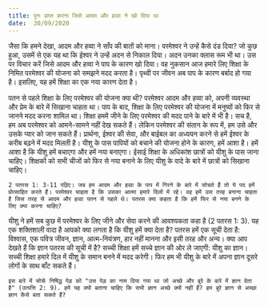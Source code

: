 ```yaml
---
title: पुनः प्राप्त करना जिसे आदम और हव्वा ने खो दिया था
date:  30/09/2020
---
```


जैसा कि हमने देखा, आदम और हव्वा ने साँप की बातों को माना। परमेश्वर ने उन्हें कैसे दंड दिया? जो कुछ हुआ, उसमें से एक यह था कि ईश्वर ने उन्हें अदन से निकाल दिया। अदन उनका क्लास रूम भी था। उस पर विचार करें जिसे आदम और हव्वा ने पाप के कारण खो दिया। वह नुकसान आज हमारे लिए शिक्षा के निमित परमेश्वर की योजना को समझने मदद करता है। पृथ्वी पर जीवन अब पाप के कारण बर्बाद हो गया है। इसलिए, यह हमें शिक्षा का एक नया कारण देता है।

पतन से पहले शिक्षा के लिए परमेश्वर की योजना क्या थी? परमेश्वर आदम और हव्वा को, अपनी व्यवस्था और प्रेम के बारे में सिखाना चाहता था। पाप के बाद, शिक्षा के लिए परमेश्वर की योजना में मनुष्यों को फिर से जानने मदद करना शामिल था। शिक्षा हममें जीने के लिए परमेश्वर की मदद पाने के बारे में भी है। सच है, हम अब परमेश्वर को आमने-सामने नहीं देख सकते हैं। लेकिन परमेश्वर की संतान के रूप में, हम उसे और उसके प्यार को जान सकते हैं। प्रार्थना, ईश्वर की सेवा, और बाईबल का अध्ययन करने से हमें ईश्वर के करीब बढ़ने में मदद मिलती है। यीशु के पास पापियों को बचाने की योजना होने के कारण, हमें आशा है। हमें आशा है कि यीशु हमें बचाएगा और हमें नया बनाएगा। ईसाई शिक्षा के अधिकांश छात्रों को यीशु के पास जाना चाहिए। शिक्षकों को सभी चीजों को फिर से नया बनाने के लिए यीशु के वादे के बारे में छात्रों को सिखाना चाहिए।

`2 पतरस 1: 3-11 पढ़िए। जब हम आदम और हव्वा के पाप में गिरने के बारे में सोचते हैं तो ये पद हमें प्रोत्साहित करते हैं। परमेश्वर चाहता है कि उसका आत्मा हमारे दिलों में रहे। वह हमें उस तरह बनाना चाहता है जिस तरह से आदम और हव्वा पतन से पहले थे। पतरस क्या कहता है कि हमें फिर से नया बनने के लिए क्या करना चाहिए?`

यीशु ने हमें सब कुछ में परमेश्वर के लिए जीने और सेवा करने की आवश्यकता कहा है (2 पतरस 1: 3). यह एक शक्तिशाली वादा है आपको क्या लगता है कि यीशु हमें क्या देता है? पतरस हमें एक सूची देता है: विश्वास, एक पवित्र जीवन, ज्ञान, आत्म-नियंत्रण, हार नहीं मानना और इसी तरह और अन्य। क्या आप देखते हैं कि ज्ञान पतरस की सूची में है? सच्ची शिक्षा हमें सच्चे ज्ञान की ओर ले जाएगी: यीशु का ज्ञान। सच्ची शिक्षा हमारे दिल में यीशु के समान बनने में मदद करेगी। फिर हम भी यीशु के बारे में अपना ज्ञान दूसरे लोगों के साथ बाँट सकते हैं।

`इस बारे में सोचेंः निषिद्ध पेड़ को "उस पेड़ का नाम दिया गया था जो अच्छे और बुरे के बारे में ज्ञान देता है" (उत्पत्ति 2: 9). हमें यह क्यों बताना चाहिए कि सभी ज्ञान अच्छे क्यों नहीं हैं? हम बुरे ज्ञान से अच्छा ज्ञान कैसे बता सकते हैं?`
